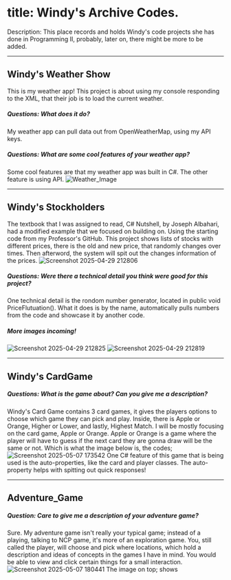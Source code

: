 # title: Windy's Archive Codes.
Description: This place records and holds Windy's code projects she has done in Programming II, probably, later on, there might be more to be added.

_____________________________________________________________________________________________________________________________________________________________
## Windy's Weather Show
This is my weather app! This project is about using my console responding to the XML, that their job is to load the current weather. 

##### Questions: What does it do?
My weather app can pull data out from OpenWeatherMap, using my API keys.
##### Questions: What are some cool features of your weather app?
Some cool features are that my weather app was built in C#. The other feature is using API.
![Weather_Image](https://github.com/user-attachments/assets/bbaf9a31-b463-437b-a364-a7a7dd993039)    
___________________________________________________________________________________________________________________________________________________________
## Windy's Stockholders
The textbook that I was assigned to read, C# Nutshell, by Joseph Albahari, had a modified example that we focused on building on. Using the starting code from my Professor's GitHub. This project shows lists of stocks with different prices, there is the old and new price, that randomly changes over times. Then afterword, the system will spit out the changes information of the prices.
![Screenshot 2025-04-29 212806](https://github.com/user-attachments/assets/8d4bf884-a5f0-4d1c-8605-bfb9c404abb0)
##### Questions: Were there a technical detail you think were good for this project?
One technical detail is the rondom number generator, located in public void PriceFlutuation(). What it does is by the name, automatically pulls numbers from the code and showcase it by another code.

##### More images incoming!
![Screenshot 2025-04-29 212825](https://github.com/user-attachments/assets/75c401cb-c2fd-464a-81a6-839440bd5d34)
![Screenshot 2025-04-29 212819](https://github.com/user-attachments/assets/5f92918c-ecb0-4c07-870c-99919ddb403b)



___________________________________________________________________________________________________________________________________________________________
## Windy's CardGame
##### Questions: What is the game about? Can you give me a description?
Windy's Card Game contains 3 card games, it gives the players options to choose which game they can pick and play. Inside, there is Apple or Orange, Higher or Lower, and lastly, Highest Match. I will be mostly focusing on the card game, Apple or Orange. Apple or Orange is a game where the player will have to guess if the next card they are gonna draw will be the same or not. Which is what the image below is, the codes;
![Screenshot 2025-05-07 173542](https://github.com/user-attachments/assets/b11a9cea-e825-4142-a081-4f8675a1d215)
One C# feature of this game that is being used is the auto-properties, like the card and player classes. The auto-property helps with spitting out quick responses!


__________________________________________________________________________________________________________________________________________________________
## Adventure_Game 
##### Question: Care to give me a description of your adventure game?
Sure. My adventure game isn't really your typical game; instead of a playing, talking to NCP game, it's more of an exploration game. You, still called the player, will choose and pick where locations, which hold a description and ideas of concepts in the games I have in mind. You would be able to view and click certain things for a small interaction.
![Screenshot 2025-05-07 180441](https://github.com/user-attachments/assets/f7c77619-895d-4aad-a2df-cf33e4754b2a)
The image on top; shows
